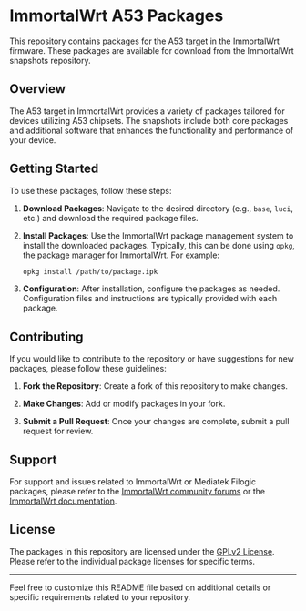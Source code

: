 # ImmortalWrt A53 Packages

This repository contains packages for the A53 target in the ImmortalWrt firmware. These packages are available for download from the ImmortalWrt snapshots repository.

## Overview

The A53 target in ImmortalWrt provides a variety of packages tailored for devices utilizing A53 chipsets. The snapshots include both core packages and additional software that enhances the functionality and performance of your device.

## Getting Started

To use these packages, follow these steps:

1. **Download Packages**: Navigate to the desired directory (e.g., `base`, `luci`, etc.) and download the required package files.

2. **Install Packages**: Use the ImmortalWrt package management system to install the downloaded packages. Typically, this can be done using `opkg`, the package manager for ImmortalWrt. For example:
   ```sh
   opkg install /path/to/package.ipk
   ```

3. **Configuration**: After installation, configure the packages as needed. Configuration files and instructions are typically provided with each package.

## Contributing

If you would like to contribute to the repository or have suggestions for new packages, please follow these guidelines:

1. **Fork the Repository**: Create a fork of this repository to make changes.

2. **Make Changes**: Add or modify packages in your fork.

3. **Submit a Pull Request**: Once your changes are complete, submit a pull request for review.

## Support

For support and issues related to ImmortalWrt or Mediatek Filogic packages, please refer to the [ImmortalWrt community forums](https://forum.immortalwrt.org/) or the [ImmortalWrt documentation](https://immortalwrt.org/docs/).

## License

The packages in this repository are licensed under the [GPLv2 License](https://www.gnu.org/licenses/old-licenses/gpl-2.0.html). Please refer to the individual package licenses for specific terms.

---

Feel free to customize this README file based on additional details or specific requirements related to your repository.